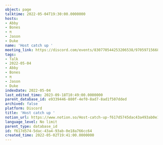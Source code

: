 ```yaml
---
object: page
talktime: 2022-05-04T19:30:00.0000000
hosts:
- Abby
- Bones
- π
- Jason
- Duke
name: 'Host catch up '
meeting_link: https://discord.com/events/830770544253206538/970597156681568276
tags:
- Talk
- 2022-05-04
- Abby
- Bones
- π
- Jason
- Duke
indexDate: 2022-05-04
last_edited_time: 2023-09-18T10:49:00.0000000
parent_database_id: e9339446-880f-4ef0-8ad7-8ad1f507dded
archived: false
platform: Discord
title: 'Host catch up '
notion_url: https://www.notion.so/Host-catch-up-f617d5745dac43a493ab0e18a766cc64
language_level: No limit
parent_type: database_id
id: f617d574-5dac-43a4-93ab-0e18a766cc64
created_time: 2022-05-02T19:41:00.0000000
---
```





